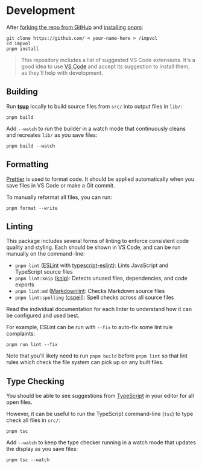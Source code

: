 # Development

After [forking the repo from GitHub](https://help.github.com/articles/fork-a-repo) and [installing pnpm](https://pnpm.io/installation):

```shell
git clone https://github.com/ < your-name-here > /impvol
cd impvol
pnpm install
```

> This repository includes a list of suggested VS Code extensions.
> It's a good idea to use [VS Code](https://code.visualstudio.com) and accept its suggestion to install them, as they'll help with development.

## Building

Run [**tsup**](https://tsup.egoist.dev) locally to build source files from `src/` into output files in `lib/`:

```shell
pnpm build
```

Add `--watch` to run the builder in a watch mode that continuously cleans and recreates `lib/` as you save files:

```shell
pnpm build --watch
```

## Formatting

[Prettier](https://prettier.io) is used to format code.
It should be applied automatically when you save files in VS Code or make a Git commit.

To manually reformat all files, you can run:

```shell
pnpm format --write
```

## Linting

This package includes several forms of linting to enforce consistent code quality and styling.
Each should be shown in VS Code, and can be run manually on the command-line:

- `pnpm lint` ([ESLint](https://eslint.org) with [typescript-eslint](https://typescript-eslint.io)): Lints JavaScript and TypeScript source files
- `pnpm lint:knip` ([knip](https://github.com/webpro/knip)): Detects unused files, dependencies, and code exports
- `pnpm lint:md` ([Markdownlint](https://github.com/DavidAnson/markdownlint): Checks Markdown source files
- `pnpm lint:spelling` ([cspell](https://cspell.org)): Spell checks across all source files

Read the individual documentation for each linter to understand how it can be configured and used best.

For example, ESLint can be run with `--fix` to auto-fix some lint rule complaints:

```shell
pnpm run lint --fix
```

Note that you'll likely need to run `pnpm build` before `pnpm lint` so that lint rules which check the file system can pick up on any built files.

## Type Checking

You should be able to see suggestions from [TypeScript](https://typescriptlang.org) in your editor for all open files.

However, it can be useful to run the TypeScript command-line (`tsc`) to type check all files in `src/`:

```shell
pnpm tsc
```

Add `--watch` to keep the type checker running in a watch mode that updates the display as you save files:

```shell
pnpm tsc --watch
```
